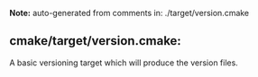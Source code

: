 **Note:** auto-generated from comments in: ./target/version.cmake

## cmake/target/version.cmake:

A basic versioning target which will produce the version files.



